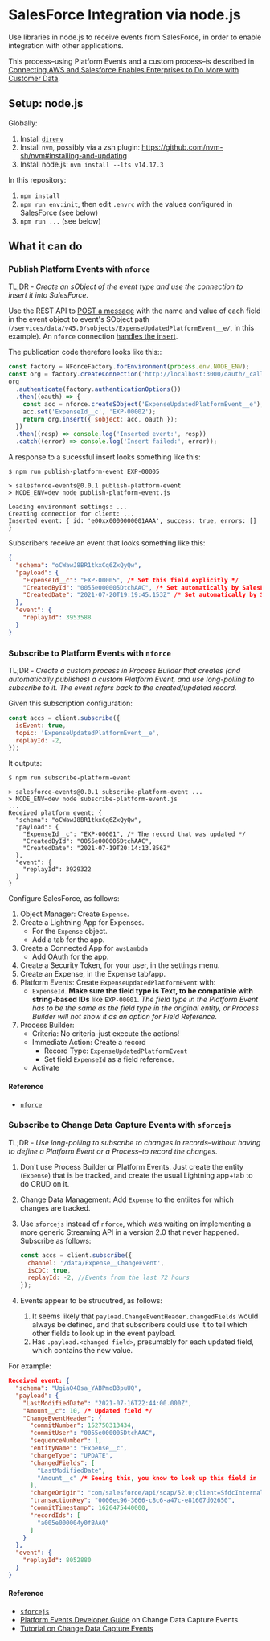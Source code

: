 # SalesForce Integration via node.js

Use libraries in node.js to receive events from SalesForce, in order to enable
integration with other applications.

This process–using Platform Events and a custom process–is described in
[Connecting AWS and Salesforce Enables Enterprises to Do More with Customer
Data](https://aws.amazon.com/de/blogs/apn/connecting-aws-and-salesforce-enables-enterprises-to-do-more-with-customer-data/).


## Setup: node.js

Globally:

1. Install [`direnv`](https://direnv.net/)
1. Install `nvm`, possibly via a zsh plugin:
   https://github.com/nvm-sh/nvm#installing-and-updating
1. Install node.js: `nvm install --lts v14.17.3`

In this repository:

1. `npm install`
2. `npm run env:init`, then edit `.envrc` with the values configured in
   SalesForce (see below)
3. `npm run ...` (see below)


## What it can do

### Publish Platform Events with `nforce`

TL;DR - _Create an sObject of the event type and use the connection to insert it
into SalesForce._

Use the REST API to [POST a
message](https://trailhead.salesforce.com/en/content/learn/modules/platform_events_basics/platform_events_define_publish)
with the name and value of each field in the event object to event's SObject
path (`/services/data/v45.0/sobjects/ExpenseUpdatedPlatformEvent__e/`, in this
example).  An `nforce` connection [handles the
insert](https://github.com/kevinohara80/nforce#insertopts-callback).

The publication code therefore looks like this::

```javascript
const factory = NForceFactory.forEnvironment(process.env.NODE_ENV);
const org = factory.createConnection('http://localhost:3000/oauth/_callback');
org
  .authenticate(factory.authenticationOptions())
  .then((oauth) => {
    const acc = nforce.createSObject('ExpenseUpdatedPlatformEvent__e');
    acc.set('ExpenseId__c', 'EXP-00002');
    return org.insert({ sobject: acc, oauth });
  })
  .then((resp) => console.log('Inserted event:', resp))
  .catch((error) => console.log('Insert failed:', error));
```

A response to a sucessful insert looks something like this:

```shell
$ npm run publish-platform-event EXP-00005

> salesforce-events@0.0.1 publish-platform-event
> NODE_ENV=dev node publish-platform-event.js

Loading environment settings: ...
Creating connection for client: ...
Inserted event: { id: 'e00xx0000000001AAA', success: true, errors: [] }
```

Subscribers receive an event that looks something like this:

```json
{
  "schema": "oCWawJ8BR1tkxCq6ZxQyQw",
  "payload": {
    "ExpenseId__c": "EXP-00005", /* Set this field explicitly */
    "CreatedById": "0055e000005DtchAAC", /* Set automatically by SalesForce or nforce */
    "CreatedDate": "2021-07-20T19:19:45.153Z" /* Set automatically by SalesForce or nforce */
  },
  "event": {
    "replayId": 3953588
  }
}
```

### Subscribe to Platform Events with `nforce`

TL;DR - _Create a custom process in Process Builder that creates (and
automatically publishes) a custom Platform Event, and use long-polling to
subscribe to it.  The event refers back to the created/updated record._

Given this subscription configuration:

```javascript
const accs = client.subscribe({
  isEvent: true,
  topic: 'ExpenseUpdatedPlatformEvent__e',
  replayId: -2,
});
```

It outputs:

```shell
$ npm run subscribe-platform-event

> salesforce-events@0.0.1 subscribe-platform-event ...
> NODE_ENV=dev node subscribe-platform-event.js
...
Received platform event: {
  "schema": "oCWawJ8BR1tkxCq6ZxQyQw",
  "payload": {
    "ExpenseId__c": "EXP-00001", /* The record that was updated */
    "CreatedById": "0055e000005DtchAAC",
    "CreatedDate": "2021-07-19T20:14:13.856Z"
  },
  "event": {
    "replayId": 3929322
  }
}
```

Configure SalesForce, as follows:

1. Object Manager: Create `Expense`.
1. Create a Lightning App for Expenses.
   * For the `Expense` object.
   * Add a tab for the app.
1. Create a Connected App for `awsLambda`
   * Add OAuth for the app.
1. Create a Security Token, for your user, in the settings menu.
1. Create an Expense, in the Expense tab/app.
1. Platform Events: Create `ExpenseUpdatedPlatformEvent` with:
   * `ExpenseId`.  __Make sure the field type is Text, to be compatible with
     string-based IDs__ like `EXP-00001`.  _The field type in the Platform Event
     has to be the same as the field type in the original entity, or Process
     Builder will not show it as an option for Field Reference._
1. Process Builder:
   * Criteria: No criteria–just execute the actions!
   * Immediate Action: Create a record
     * Record Type: `ExpenseUpdatedPlatformEvent`
     * Set field `ExpenseId` as a field reference.
   * Activate

#### Reference

* [`nforce`](https://github.com/kevinohara80/nforce)


### Subscribe to Change Data Capture Events with `sforcejs`

TL;DR - _Use long-polling to subscribe to changes in records–without having to
define a Platform Event or a Process–to record the changes._

1. Don't use Process Builder or Platform Events.  Just create the entity
   (`Expense`) that is be tracked, and create the usual Lightning app+tab to do
   CRUD on it.
1. Change Data Management: Add `Expense` to the entiites for which changes are
   tracked.
1. Use `sforcejs` instead of `nforce`, which was waiting on implementing a more
   generic Streaming API in a version 2.0 that never happened.  Subscribe as
   follows:

   ```javascript
   const accs = client.subscribe({
     channel: '/data/Expense__ChangeEvent',
     isCDC: true,
     replayId: -2, //Events from the last 72 hours
   });
   ```
1. Events appear to be strucutred, as follows:
   1. It seems likely that `payload.ChangeEventHeader.changedFields` would
      always be defined, and that subscribers could use it to tell which other
      fields to look up in the event payload.
   1. Has `.payload.<changed field>`, presumably for each updated field, which
      contains the new value.


For example:

```json
Received event: {
  "schema": "UgiaO48sa_YABPmoB3puUQ",
  "payload": {
    "LastModifiedDate": "2021-07-16T22:44:00.000Z",
    "Amount__c": 10, /* Updated field */
    "ChangeEventHeader": {
      "commitNumber": 152750313434,
      "commitUser": "0055e000005DtchAAC",
      "sequenceNumber": 1,
      "entityName": "Expense__c",
      "changeType": "UPDATE",
      "changedFields": [
        "LastModifiedDate",
        "Amount__c" /* Seeing this, you know to look up this field in .payload */
      ],
      "changeOrigin": "com/salesforce/api/soap/52.0;client=SfdcInternalAPI/",
      "transactionKey": "0006ec96-3666-c8c6-a47c-e81607d02650",
      "commitTimestamp": 1626475440000,
      "recordIds": [
        "a005e000004y0fBAAQ"
      ]
    }
  },
  "event": {
    "replayId": 8052880
  }
}
```

#### Reference

* [`sforcejs`](https://github.com/dhulke/sforcejs)
* [Platform Events Developer
  Guide](https://developer.salesforce.com/docs/atlas.en-us.platform_events.meta/platform_events/platform_events_objects_change_data_capture.htm)
  on Change Data Capture Events.
* [Tutorial on Change Data Capture
  Events](https://github.com/abrarsheikhsony/SFDC-change-data-capture)
